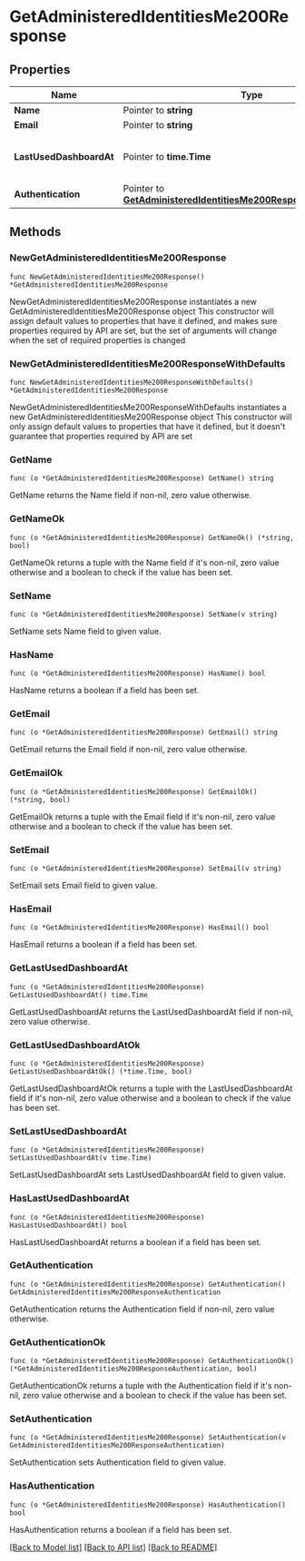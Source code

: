 # GetAdministeredIdentitiesMe200Response

## Properties

Name | Type | Description | Notes
------------ | ------------- | ------------- | -------------
**Name** | Pointer to **string** | Username | [optional] 
**Email** | Pointer to **string** | User email | [optional] 
**LastUsedDashboardAt** | Pointer to **time.Time** | Last seen active on Dashboard UI | [optional] 
**Authentication** | Pointer to [**GetAdministeredIdentitiesMe200ResponseAuthentication**](GetAdministeredIdentitiesMe200ResponseAuthentication.md) |  | [optional] 

## Methods

### NewGetAdministeredIdentitiesMe200Response

`func NewGetAdministeredIdentitiesMe200Response() *GetAdministeredIdentitiesMe200Response`

NewGetAdministeredIdentitiesMe200Response instantiates a new GetAdministeredIdentitiesMe200Response object
This constructor will assign default values to properties that have it defined,
and makes sure properties required by API are set, but the set of arguments
will change when the set of required properties is changed

### NewGetAdministeredIdentitiesMe200ResponseWithDefaults

`func NewGetAdministeredIdentitiesMe200ResponseWithDefaults() *GetAdministeredIdentitiesMe200Response`

NewGetAdministeredIdentitiesMe200ResponseWithDefaults instantiates a new GetAdministeredIdentitiesMe200Response object
This constructor will only assign default values to properties that have it defined,
but it doesn't guarantee that properties required by API are set

### GetName

`func (o *GetAdministeredIdentitiesMe200Response) GetName() string`

GetName returns the Name field if non-nil, zero value otherwise.

### GetNameOk

`func (o *GetAdministeredIdentitiesMe200Response) GetNameOk() (*string, bool)`

GetNameOk returns a tuple with the Name field if it's non-nil, zero value otherwise
and a boolean to check if the value has been set.

### SetName

`func (o *GetAdministeredIdentitiesMe200Response) SetName(v string)`

SetName sets Name field to given value.

### HasName

`func (o *GetAdministeredIdentitiesMe200Response) HasName() bool`

HasName returns a boolean if a field has been set.

### GetEmail

`func (o *GetAdministeredIdentitiesMe200Response) GetEmail() string`

GetEmail returns the Email field if non-nil, zero value otherwise.

### GetEmailOk

`func (o *GetAdministeredIdentitiesMe200Response) GetEmailOk() (*string, bool)`

GetEmailOk returns a tuple with the Email field if it's non-nil, zero value otherwise
and a boolean to check if the value has been set.

### SetEmail

`func (o *GetAdministeredIdentitiesMe200Response) SetEmail(v string)`

SetEmail sets Email field to given value.

### HasEmail

`func (o *GetAdministeredIdentitiesMe200Response) HasEmail() bool`

HasEmail returns a boolean if a field has been set.

### GetLastUsedDashboardAt

`func (o *GetAdministeredIdentitiesMe200Response) GetLastUsedDashboardAt() time.Time`

GetLastUsedDashboardAt returns the LastUsedDashboardAt field if non-nil, zero value otherwise.

### GetLastUsedDashboardAtOk

`func (o *GetAdministeredIdentitiesMe200Response) GetLastUsedDashboardAtOk() (*time.Time, bool)`

GetLastUsedDashboardAtOk returns a tuple with the LastUsedDashboardAt field if it's non-nil, zero value otherwise
and a boolean to check if the value has been set.

### SetLastUsedDashboardAt

`func (o *GetAdministeredIdentitiesMe200Response) SetLastUsedDashboardAt(v time.Time)`

SetLastUsedDashboardAt sets LastUsedDashboardAt field to given value.

### HasLastUsedDashboardAt

`func (o *GetAdministeredIdentitiesMe200Response) HasLastUsedDashboardAt() bool`

HasLastUsedDashboardAt returns a boolean if a field has been set.

### GetAuthentication

`func (o *GetAdministeredIdentitiesMe200Response) GetAuthentication() GetAdministeredIdentitiesMe200ResponseAuthentication`

GetAuthentication returns the Authentication field if non-nil, zero value otherwise.

### GetAuthenticationOk

`func (o *GetAdministeredIdentitiesMe200Response) GetAuthenticationOk() (*GetAdministeredIdentitiesMe200ResponseAuthentication, bool)`

GetAuthenticationOk returns a tuple with the Authentication field if it's non-nil, zero value otherwise
and a boolean to check if the value has been set.

### SetAuthentication

`func (o *GetAdministeredIdentitiesMe200Response) SetAuthentication(v GetAdministeredIdentitiesMe200ResponseAuthentication)`

SetAuthentication sets Authentication field to given value.

### HasAuthentication

`func (o *GetAdministeredIdentitiesMe200Response) HasAuthentication() bool`

HasAuthentication returns a boolean if a field has been set.


[[Back to Model list]](../README.md#documentation-for-models) [[Back to API list]](../README.md#documentation-for-api-endpoints) [[Back to README]](../README.md)


